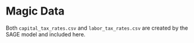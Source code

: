 # Magic Data

Both `capital_tax_rates.csv` and `labor_tax_rates.csv` are created by the SAGE model and included here.